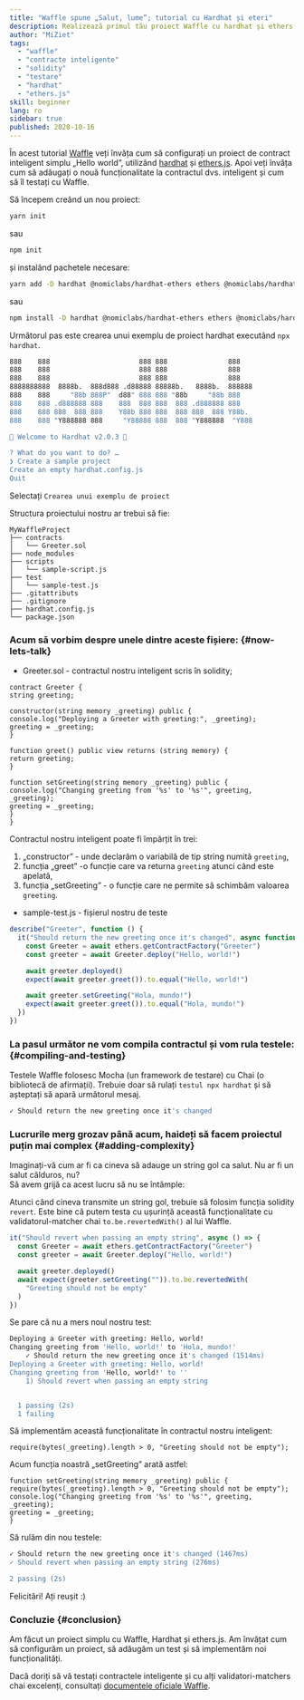 ```yaml
---
title: "Waffle spune „Salut, lume”; tutorial cu Hardhat și eteri"
description: Realizează primul tău proiect Waffle cu hardhat și ethers.js
author: "MiZiet"
tags:
  - "waffle"
  - "contracte inteligente"
  - "solidity"
  - "testare"
  - "hardhat"
  - "ethers.js"
skill: beginner
lang: ro
sidebar: true
published: 2020-10-16
---
```


În acest tutorial [Waffle](https://ethereum-waffle.readthedocs.io) veți învăța cum să configurați un proiect de contract inteligent simplu „Hello world”, utilizând [hardhat](https://hardhat.org/) și [ethers.js](https://docs.ethers.io/v5/). Apoi veți învăța cum să adăugați o nouă funcționalitate la contractul dvs. inteligent și cum să îl testați cu Waffle.

Să începem creând un nou proiect:

```bash
yarn init
```

sau

```bash
npm init
```

și instalând pachetele necesare:

```bash
yarn add -D hardhat @nomiclabs/hardhat-ethers ethers @nomiclabs/hardhat-waffle ethereum-waffle chai
```

sau

```bash
npm install -D hardhat @nomiclabs/hardhat-ethers ethers @nomiclabs/hardhat-waffle ethereum-waffle chai
```

Următorul pas este crearea unui exemplu de proiect hardhat executând `npx hardhat`.

```bash
888    888                      888 888               888
888    888                      888 888               888
888    888                      888 888               888
8888888888  8888b.  888d888 .d88888 88888b.   8888b.  888888
888    888     "88b 888P"  d88" 888 888 "88b     "88b 888
888    888 .d888888 888    888  888 888  888 .d888888 888
888    888 888  888 888    Y88b 888 888  888 888  888 Y88b.
888    888 "Y888888 888     "Y88888 888  888 "Y888888  "Y888

👷 Welcome to Hardhat v2.0.3 👷‍

? What do you want to do? …
❯ Create a sample project
Create an empty hardhat.config.js
Quit
```

Selectați `Crearea unui exemplu de proiect`

Structura proiectului nostru ar trebui să fie:

```
MyWaffleProject
├── contracts
│   └── Greeter.sol
├── node_modules
├── scripts
│   └── sample-script.js
├── test
│   └── sample-test.js
├── .gitattributs
├── .gitignore
├── hardhat.config.js
└── package.json
```

### Acum să vorbim despre unele dintre aceste fișiere: {#now-lets-talk}

- Greeter.sol - contractul nostru inteligent scris în solidity;

```solidity
contract Greeter {
string greeting;

constructor(string memory _greeting) public {
console.log("Deploying a Greeter with greeting:", _greeting);
greeting = _greeting;
}

function greet() public view returns (string memory) {
return greeting;
}

function setGreeting(string memory _greeting) public {
console.log("Changing greeting from '%s' to '%s'", greeting, _greeting);
greeting = _greeting;
}
}
```

Contractul nostru inteligent poate fi împărțit în trei:

1. „constructor” - unde declarăm o variabilă de tip string numită `greeting`,
2. funcția „greet” -o funcție care va returna `greeting` atunci când este apelată,
3. funcția „setGreeting” - o funcție care ne permite să schimbăm valoarea `greeting`.

- sample-test.js - fișierul nostru de teste

```js
describe("Greeter", function () {
  it("Should return the new greeting once it's changed", async function () {
    const Greeter = await ethers.getContractFactory("Greeter")
    const greeter = await Greeter.deploy("Hello, world!")

    await greeter.deployed()
    expect(await greeter.greet()).to.equal("Hello, world!")

    await greeter.setGreeting("Hola, mundo!")
    expect(await greeter.greet()).to.equal("Hola, mundo!")
  })
})
```

### La pasul următor ne vom compila contractul și vom rula testele: {#compiling-and-testing}

Testele Waffle folosesc Mocha (un framework de testare) cu Chai (o bibliotecă de afirmații). Trebuie doar să rulați `testul npx hardhat` și să așteptați să apară următorul mesaj.

```bash
✓ Should return the new greeting once it's changed
```

### Lucrurile merg grozav până acum, haideți să facem proiectul puțin mai complex<Emoji text=":slightly_smiling_face:" size={1}/> {#adding-complexity}

Imaginați-vă cum ar fi ca cineva să adauge un string gol ca salut. Nu ar fi un salut călduros, nu?  
Să avem grijă ca acest lucru să nu se întâmple:

Atunci când cineva transmite un string gol, trebuie să folosim funcția solidity `revert`. Este bine că putem testa cu ușurință această funcționalitate cu validatorul-matcher chai `to.be.revertedWith()` al lui Waffle.

```js
it("Should revert when passing an empty string", async () => {
  const Greeter = await ethers.getContractFactory("Greeter")
  const greeter = await Greeter.deploy("Hello, world!")

  await greeter.deployed()
  await expect(greeter.setGreeting("")).to.be.revertedWith(
    "Greeting should not be empty"
  )
})
```

Se pare că nu a mers noul nostru test:

```bash
Deploying a Greeter with greeting: Hello, world!
Changing greeting from 'Hello, world!' to 'Hola, mundo!'
    ✓ Should return the new greeting once it's changed (1514ms)
Deploying a Greeter with greeting: Hello, world!
Changing greeting from 'Hello, world!' to ''
    1) Should revert when passing an empty string


  1 passing (2s)
  1 failing
```

Să implementăm această funcționalitate în contractul nostru inteligent:

```solidity
require(bytes(_greeting).length > 0, "Greeting should not be empty");
```

Acum funcția noastră „setGreeting” arată astfel:

```solidity
function setGreeting(string memory _greeting) public {
require(bytes(_greeting).length > 0, "Greeting should not be empty");
console.log("Changing greeting from '%s' to '%s'", greeting, _greeting);
greeting = _greeting;
}
```

Să rulăm din nou testele:

```bash
✓ Should return the new greeting once it's changed (1467ms)
✓ Should revert when passing an empty string (276ms)

2 passing (2s)
```

Felicitări! Ați reușit :)

### Concluzie {#conclusion}

Am făcut un proiect simplu cu Waffle, Hardhat și ethers.js. Am învățat cum să configurăm un proiect, să adăugăm un test și să implementăm noi funcționalități.

Dacă doriți să vă testați contractele inteligente și cu alți validatori-matchers chai excelenți, consultați [documentele oficiale Waffle](https://ethereum-waffle.readthedocs.io/en/latest/matchers.html).
